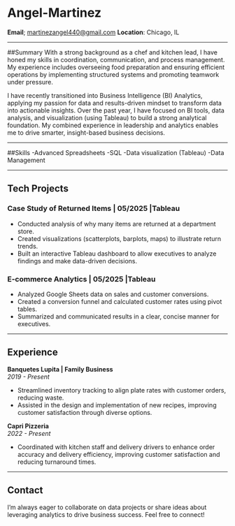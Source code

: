# Angel-Martinez


**Email**; martinezangel440@gmail.com
**Location**: Chicago, IL

---
##Summary
With a strong background as a chef and kitchen lead, I have honed my skills in coordination, communication, and process management. My experience includes overseeing food preparation and ensuring efficient operations by implementing structured systems and promoting teamwork under pressure.

I have recently transitioned into Business Intelligence (BI) Analytics, applying my passion for data and results-driven mindset to transform data into actionable insights. Over the past year, I have focused on BI tools, data analysis, and visualization (using Tableau) to build a strong analytical foundation. My combined experience in leadership and analytics enables me to drive smarter, insight-based business decisions.

---
##Skills
-Advanced Spreadsheets
-SQL
-Data visualization (Tableau)
-Data Management

---
## Tech Projects

### Case Study of Returned Items | 05/2025 |Tableau

- Conducted analysis of why many items are returned at a department store.
- Created visualizations (scatterplots, barplots, maps) to illustrate return trends.
- Built an interactive Tableau dashboard to allow executives to analyze findings and make data-driven decisions.

### E-commerce Analytics | 05/2025 |Tableau

- Analyzed Google Sheets data on sales and customer conversions.
- Created a conversion funnel and calculated customer rates using pivot tables.
- Summarized and communicated results in a clear, concise manner for executives.

---

## Experience

**Banquetes Lupita | Family Business**  
*2019 - Present*  
- Streamlined inventory tracking to align plate rates with customer orders, reducing waste.  
- Assisted in the design and implementation of new recipes, improving customer satisfaction through diverse options.

**Capri Pizzeria**  
*2022 - Present*  
- Coordinated with kitchen staff and delivery drivers to enhance order accuracy and delivery efficiency, improving customer satisfaction and reducing turnaround times.

---

## Contact

I’m always eager to collaborate on data projects or share ideas about leveraging analytics to drive business success. Feel free to connect!
